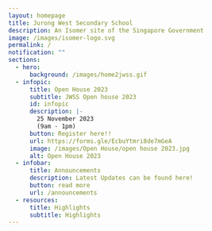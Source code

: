 ```yaml
---
layout: homepage
title: Jurong West Secondary School
description: An Isomer site of the Singapore Government
image: /images/isomer-logo.svg
permalink: /
notification: ""
sections:
  - hero:
      background: /images/home2jwss.gif
  - infopic:
      title: Open House 2023
      subtitle: JWSS Open house 2023
      id: infopic
      description: |-
        25 November 2023
        (9am - 1pm)
      button: Register here!!
      url: https://forms.gle/EcbuYtmri8de7mGeA
      image: /images/Open House/open house 2023.jpg
      alt: Open House 2023
  - infobar:
      title: Announcements
      description: Latest Updates can be found here!
      button: read more
      url: /announcements
  - resources:
      title: Highlights
      subtitle: Highlights
---
```

